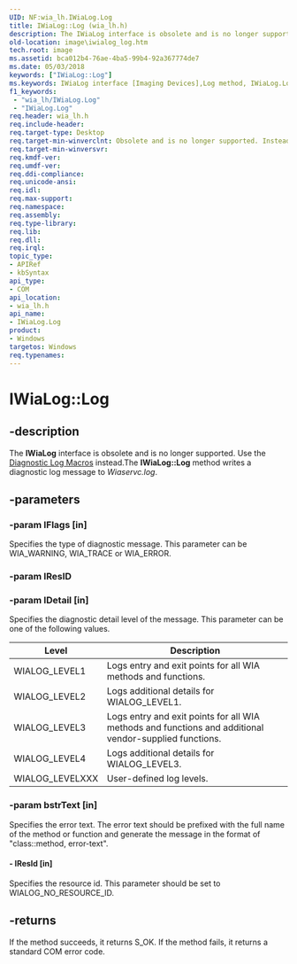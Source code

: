 ```yaml
---
UID: NF:wia_lh.IWiaLog.Log
title: IWiaLog::Log (wia_lh.h)
description: The IWiaLog interface is obsolete and is no longer supported. Use the Diagnostic Log Macros instead.The IWiaLog::Log method writes a diagnostic log message to Wiaservc.log.
old-location: image\iwialog_log.htm
tech.root: image
ms.assetid: bca012b4-76ae-4ba5-99b4-92a367774de7
ms.date: 05/03/2018
keywords: ["IWiaLog::Log"]
ms.keywords: IWiaLog interface [Imaging Devices],Log method, IWiaLog.Log, IWiaLog::Log, IWiaLog_e3605b5e-0494-46a7-85c1-3a0707a74764.xml, Log, Log method [Imaging Devices], Log method [Imaging Devices],IWiaLog interface, image.iwialog_log, wia_lh/IWiaLog::Log
f1_keywords:
 - "wia_lh/IWiaLog.Log"
 - "IWiaLog.Log"
req.header: wia_lh.h
req.include-header: 
req.target-type: Desktop
req.target-min-winverclnt: Obsolete and is no longer supported. Instead, use the Diagnostic Log Macros.
req.target-min-winversvr: 
req.kmdf-ver: 
req.umdf-ver: 
req.ddi-compliance: 
req.unicode-ansi: 
req.idl: 
req.max-support: 
req.namespace: 
req.assembly: 
req.type-library: 
req.lib: 
req.dll: 
req.irql: 
topic_type:
- APIRef
- kbSyntax
api_type:
- COM
api_location:
- wia_lh.h
api_name:
- IWiaLog.Log
product:
- Windows
targetos: Windows
req.typenames: 
---
```


# IWiaLog::Log

## -description

The **IWiaLog** interface is obsolete and is no longer supported. Use the [Diagnostic Log Macros](https://docs.microsoft.com/windows-hardware/drivers/ddi/_image/index) instead.The **IWiaLog::Log** method writes a diagnostic log message to *Wiaservc.log*.

## -parameters

### -param lFlags [in]

Specifies the type of diagnostic message. This parameter can be WIA_WARNING, WIA_TRACE or WIA_ERROR.

### -param lResID

### -param lDetail [in]

Specifies the diagnostic detail level of the message. This parameter can be one of the following values.

| Level | Description |
| --- | --- |
| WIALOG_LEVEL1 | Logs entry and exit points for all WIA methods and functions. |
| WIALOG_LEVEL2 | Logs additional details for WIALOG_LEVEL1. |
| WIALOG_LEVEL3 | Logs entry and exit points for all WIA methods and functions and additional vendor-supplied functions. |
| WIALOG_LEVEL4 | Logs additional details for WIALOG_LEVEL3. |
| WIALOG_LEVELXXX | User-defined log levels. |

### -param bstrText [in]

Specifies the error text. The error text should be prefixed with the full name of the method or function and generate the message in the format of "class::method, error-text".

#### - lResId [in]

Specifies the resource id. This parameter should be set to WIALOG_NO_RESOURCE_ID.

## -returns

If the method succeeds, it returns S_OK.  If the method fails, it returns a standard COM error code.
